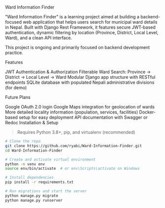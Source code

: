 Ward Information Finder

"Ward Information Finder" is a learning project aimed at building a backend-focused web application that helps users search for municipal ward details in Nepal. Built with Django Rest Framework, it features secure JWT-based authentication, dynamic filtering by location (Province, District, Local Level, Ward), and a clean API interface.

This project is ongoing and primarily focused on backend development practice.

Features

JWT Authentication & Authorization
Filterable Ward Search:
   Province → District → Local Level → Ward
Modular Django app structure with RESTful endpoints
SQLite database with populated Nepali administrative divisions (for demo)

Future Plans

Google OAuth 2.0 login
Google Maps integration for geolocation of wards
More detailed locality information (population, services, facilities)
Docker-based setup for easy deployment
API documentation with Swagger or Redoc
 Installation & Setup

> Requires Python 3.8+, pip, and virtualenv (recommended)

```bash
# Clone the repo
git clone https://github.com/ryabi/Ward-Information-Finder.git
cd Ward-Information-Finder

# Create and activate virtual environment
python -m venv env
source env/bin/activate  # or env\Scripts\activate on Windows

# Install dependencies
pip install -r requirements.txt

# Run migrations and start the server
python manage.py migrate
python manage.py runserver



